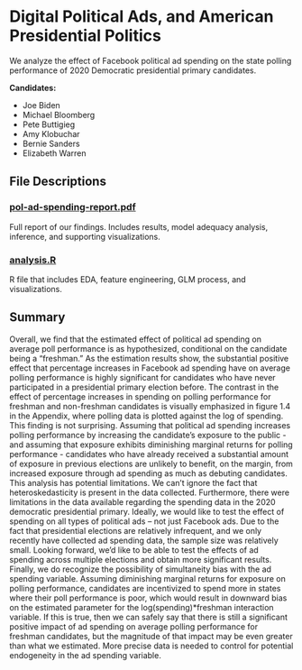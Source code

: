 # Digital Political Ads, and American Presidential Politics

We analyze the effect of Facebook political ad spending on the state polling performance of 2020 Democratic presidential primary candidates.

**Candidates:**
* Joe Biden
* Michael Bloomberg
* Pete Buttigieg
* Amy Klobuchar
* Bernie Sanders
* Elizabeth Warren

## File Descriptions

### [pol-ad-spending-report.pdf](https://github.com/masonellard/political-ad-funding/blob/main/pol-ad-spending-report.pdf)
Full report of our findings. Includes results, model adequacy analysis, inference, and supporting visualizations.

### [analysis.R](https://github.com/masonellard/political-ad-funding/blob/main/analysis.R)
R file that includes EDA, feature engineering, GLM process, and visualizations.

## Summary
  Overall, we find that the estimated effect of political ad spending on average poll
performance is as hypothesized, conditional on the candidate being a “freshman.” As the
estimation results show, the substantial positive effect that percentage increases in
Facebook ad spending have on average polling performance is highly significant for
candidates who have never participated in a presidential primary election before. The
contrast in the effect of percentage increases in spending on polling performance for
freshman and non-freshman candidates is visually emphasized in figure 1.4 in the
Appendix, where polling data is plotted against the log of spending. This finding is not
surprising. Assuming that political ad spending increases polling performance by
increasing the candidate’s exposure to the public - and assuming that exposure exhibits
diminishing marginal returns for polling performance - candidates who have already
received a substantial amount of exposure in previous elections are unlikely to benefit, on
the margin, from increased exposure through ad spending as much as debuting
candidates.
  This analysis has potential limitations. We can’t ignore the fact that heteroskedasticity
is present in the data collected. Furthermore, there were limitations in the data available
regarding the spending data in the 2020 democratic presidential primary. Ideally, we
would like to test the effect of spending on all types of political ads – not just Facebook
ads. Due to the fact that presidential elections are relatively infrequent, and we only 
recently have collected ad spending data, the sample size was relatively small. Looking
forward, we’d like to be able to test the effects of ad spending across multiple elections
and obtain more significant results. Finally, we do recognize the possibility of simultaneity
bias with the ad spending variable. Assuming diminishing marginal returns for exposure on
polling performance, candidates are incentivized to spend more in states where their poll
performance is poor, which would result in downward bias on the estimated parameter for
the log(spending)\*freshman interaction variable. If this is true, then we can safely say that
there is still a significant positive impact of ad spending on average polling performance
for freshman candidates, but the magnitude of that impact may be even greater than
what we estimated. More precise data is needed to control for potential endogeneity in the
ad spending variable.
